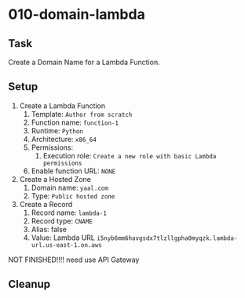 # 010-domain-lambda

## Task
Create a Domain Name for a Lambda Function.

## Setup
1. Create a Lambda Function
	1. Template: `Author from scratch`
	2. Function name: `function-1`
	2. Runtime: `Python`
	3. Architecture: `x86_64`
	4. Permissions:
		1. Execution role: `Create a new role with basic Lambda permissions`
	5. Enable function URL: `NONE`
2. Create a Hosted Zone
	1. Domain name: `yaal.com`
	2. Type: `Public hosted zone`
3. Create a Record
	1. Record name: `lambda-1`
	2. Record type: `CNAME`
	3. Alias: false
	4. Value: Lambda URL `i5nyb6mm6havgsdx7tlzllgpha0myqzk.lambda-url.us-east-1.on.aws`



NOT FINISHED!!!! need use API Gateway

## Cleanup
